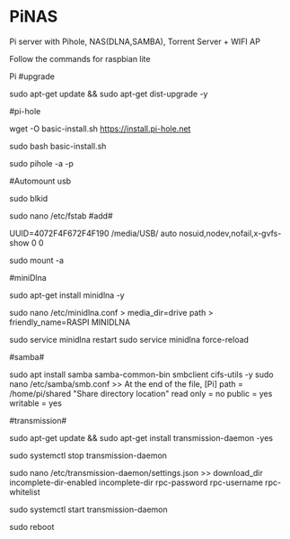 # PiNAS
Pi server with Pihole, NAS(DLNA,SAMBA), Torrent Server + WIFI AP


Follow the commands for raspbian lite

Pi
#upgrade

sudo apt-get update && sudo apt-get dist-upgrade -y

#pi-hole

wget -O basic-install.sh https://install.pi-hole.net

sudo bash basic-install.sh

sudo pihole -a -p

#Automount usb

sudo blkid

sudo nano /etc/fstab
#add#

UUID=4072F4F672F4F190  /media/USB/  auto nosuid,nodev,nofail,x-gvfs-show 0 0

sudo mount -a

#miniDlna

sudo apt-get install minidlna -y

sudo nano /etc/minidlna.conf                              > media_dir=drive path
							  > friendly_name=RASPI MINIDLNA
							  
sudo service minidlna restart
sudo service minidlna force-reload

#samba#

sudo apt install samba samba-common-bin smbclient cifs-utils -y
sudo nano /etc/samba/smb.conf >> At the end of the file,
									[Pi]
										path = /home/pi/shared  "Share directory location" 
										read only = no
										public = yes
										writable = yes
										
								
#transmission#

sudo apt-get update && sudo apt-get install transmission-daemon -yes

sudo systemctl stop transmission-daemon

sudo nano /etc/transmission-daemon/settings.json >> 
                                                    download_dir
                                                    incomplete-dir-enabled
                                                    incomplete-dir
                                                    rpc-password
                                                    rpc-username
                                                    rpc-whitelist
                                                    
                                                    
                                                    
sudo systemctl start transmission-daemon

  sudo reboot
